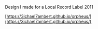 Design I made for a Local Record Label 2011


[https://3ichael7ambert.github.io/orpheus/](https://3ichael7ambert.github.io/orpheus/)
